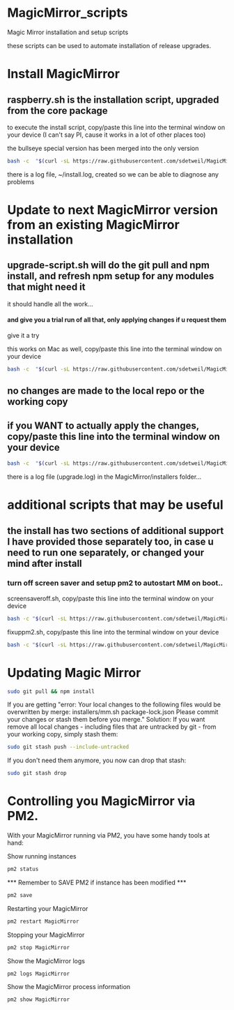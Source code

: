 # MagicMirror_scripts
Magic Mirror installation and setup scripts

these scripts can be used to automate installation of release upgrades.

# Install MagicMirror

## raspberry.sh  is the installation script, upgraded from the core package
to execute the install script, copy/paste this line into the terminal window on your device (I can't say PI, cause it works in a lot of other places too)

the bullseye special version has been merged into the only version


````bash
bash -c  "$(curl -sL https://raw.githubusercontent.com/sdetweil/MagicMirror_scripts/master/raspberry.sh)"
````
there is a log file, ~/install.log, created so we can be able to diagnose any problems

# Update to next MagicMirror version from an existing MagicMirror installation

## upgrade-script.sh will do the git pull and npm install, and refresh npm setup for any modules that might need it
it should handle all the work…<br>

#### and give you a trial run of all that, only applying changes if u request them


give it a try

this works on Mac as well, copy/paste this line into the terminal window on your device

````bash
bash -c  "$(curl -sL https://raw.githubusercontent.com/sdetweil/MagicMirror_scripts/master/upgrade-script.sh)"
````
## no changes are made to the local repo or the working copy

## if you WANT to actually apply the changes, copy/paste this line into the terminal window on your device

````bash
bash -c  "$(curl -sL https://raw.githubusercontent.com/sdetweil/MagicMirror_scripts/master/upgrade-script.sh)" apply
````
there is a log file (upgrade.log)  in the MagicMirror/installers folder…

# additional scripts that may be useful

## the install has two sections of additional support I have provided those separately too, in case u need to run one separately, or changed your mind after install

### turn off screen saver and setup pm2 to autostart MM on boot..

screensaveroff.sh, copy/paste this line into the terminal window on your device

````bash
bash -c "$(curl -sL https://raw.githubusercontent.com/sdetweil/MagicMirror_scripts/master/screensaveroff.sh)"
````
fixuppm2.sh, copy/paste this line into the terminal window on your device

````bash
bash -c "$(curl -sL https://raw.githubusercontent.com/sdetweil/MagicMirror_scripts/master/fixuppm2.sh)"
````

# Updating Magic Mirror
````bash
sudo git pull && npm install
````
If you are getting
"error: Your local changes to the following files would be overwritten by merge:
        installers/mm.sh
        package-lock.json
Please commit your changes or stash them before you merge."
Solution:
If you want remove all local changes - including files that are untracked by git - from your working copy, simply stash them:
````bash
sudo git stash push --include-untracked
````
If you don't need them anymore, you now can drop that stash:
````bash
sudo git stash drop
````

# Controlling you MagicMirror via PM2.

With your MagicMirror running via PM2, you have some handy tools at hand:

Show running instances
````bash
pm2 status
````

*** Remember to SAVE PM2 if instance has been modified ***
````bash
pm2 save
````

Restarting your MagicMirror
````bash
pm2 restart MagicMirror
````

Stopping your MagicMirror
````bash
pm2 stop MagicMirror
````

Show the MagicMirror logs
````bash
pm2 logs MagicMirror
````

Show the MagicMirror process information
````bash
pm2 show MagicMirror
````

